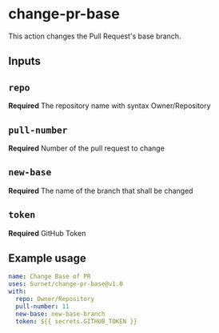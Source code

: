 # change-pr-base

This action changes the Pull Request's base branch.

## Inputs

## `repo`

**Required** The repository name with syntax Owner/Repository

## `pull-number`

**Required** Number of the pull request to change

## `new-base`

**Required** The name of the branch that shall be changed

## `token`

**Required** GitHub Token

## Example usage

```yaml
name: Change Base of PR
uses: Surnet/change-pr-base@v1.0
with:
  repo: Owner/Repository
  pull-number: 11
  new-base: new-base-branch
  token: ${{ secrets.GITHUB_TOKEN }}
```